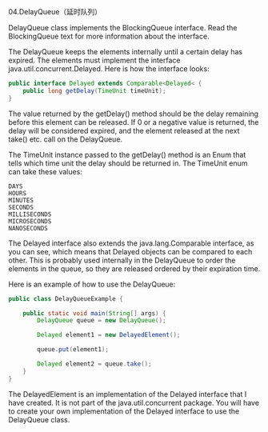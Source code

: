 04.DelayQueue（延时队列）

DelayQueue class implements the BlockingQueue interface. Read the BlockingQueue text for more information about the interface.

The DelayQueue keeps the elements internally until a certain delay has expired. The elements must implement the interface java.util.concurrent.Delayed. Here is how the interface looks:

```Java
public interface Delayed extends Comparable<Delayed< {
	public long getDelay(TimeUnit timeUnit);
}
```


The value returned by the getDelay() method should be the delay remaining before this element can be released. If 0 or a negative value is returned, the delay will be considered expired, and the element released at the next take() etc. call on the DelayQueue.

The TimeUnit instance passed to the getDelay() method is an Enum that tells which time unit the delay should be returned in. The TimeUnit enum can take these values:

```
DAYS
HOURS
MINUTES
SECONDS
MILLISECONDS
MICROSECONDS
NANOSECONDS
```

The Delayed interface also extends the java.lang.Comparable interface, as you can see, which means that Delayed objects can be compared to each other. This is probably used internally in the DelayQueue to order the elements in the queue, so they are released ordered by their expiration time.

Here is an example of how to use the DelayQueue:

```Java
public class DelayQueueExample {

    public static void main(String[] args) {
        DelayQueue queue = new DelayQueue();

        Delayed element1 = new DelayedElement();

        queue.put(element1);

        Delayed element2 = queue.take();
    }
}
```

The DelayedElement is an implementation of the Delayed interface that I have created. It is not part of the java.util.concurrent package. You will have to create your own implementation of the Delayed interface to use the DelayQueue class.